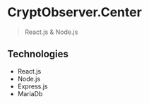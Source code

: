 # CryptObserver.Center

> React.js & Node.js 

## Technologies
 * React.js
 * Node.js 
 * Express.js 
 * MariaDb